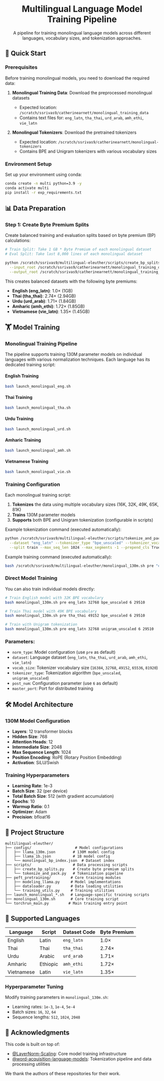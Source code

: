 <div align="center">
  
# Multilingual Language Model Training Pipeline

A pipeline for training monolingual language models across different languages, vocabulary sizes, and tokenization approaches.

</div>

## 🚀 Quick Start

### Prerequisites

Before training monolingual models, you need to download the required data:

1. **Monolingual Training Data**: Download the preprocessed monolingual datasets
   - Expected location: `/scratch/ssrivas9/catherinearnett/monolingual_training_data`
   - Contains text files for: `eng_latn`, `tha_thai`, `urd_arab`, `amh_ethi`, `vie_latn`

2. **Monolingual Tokenizers**: Download the pretrained tokenizers
   - Expected location: `/scratch/ssrivas9/catherinearnett/monolingual-tokenizers`
   - Contains BPE and Unigram tokenizers with various vocabulary sizes

### Environment Setup

Set up your environment using conda:

```bash
conda create -n multi python=3.9 -y
conda activate multi
pip install -r exp_requirements.txt
```

## 📊 Data Preparation

### Step 1: Create Byte Premium Splits

Create balanced training and evaluation splits based on byte premium (BP) calculations:

```bash
# Train Split: Take 1 GB * Byte Premium of each monolingual dataset 
# Eval Split: Take last 8,000 lines of each monolingual dataset

python /scratch/ssrivas9/multilingual-eleuther/scripts/create_bp_splits.py \
  --input_root /scratch/ssrivas9/catherinearnett/monolingual_training_data \
  --output_root /scratch/ssrivas9/catherinearnett/monolingual_training_data_bp
```

This creates balanced datasets with the following byte premiums:
- **English (eng_latn)**: 1.0× (1GB)
- **Thai (tha_thai)**: 2.74× (2.94GB)
- **Urdu (urd_arab)**: 1.71× (1.84GB)  
- **Amharic (amh_ethi)**: 1.72× (1.85GB)
- **Vietnamese (vie_latn)**: 1.35× (1.45GB)

## 🏋️ Model Training

### Monolingual Training Pipeline

The pipeline supports training 130M parameter models on individual languages with various normalization techniques. Each language has its dedicated training script:

#### English Training
```bash
bash launch_monolingual_eng.sh
```

#### Thai Training
```bash
bash launch_monolingual_tha.sh
```

#### Urdu Training
```bash
bash launch_monolingual_urd.sh
```

#### Amharic Training
```bash
bash launch_monolingual_amh.sh
```

#### Vietnamese Training
```bash
bash launch_monolingual_vie.sh
```

### Training Configuration

Each monolingual training script:
1. **Tokenizes** the data using multiple vocabulary sizes (16K, 32K, 49K, 65K, 81K)
2. **Trains** 130M parameter models 
3. **Supports** both BPE and Unigram tokenization (configurable in scripts)

Example tokenization command (executed automatically):
```bash
python /scratch/ssrivas9/multilingual-eleuther/scripts/tokenize_and_pack.py \
  --dataset "eng_latn" --tokenizer_type "bpe_unscaled" --tokenizer_vocabulary "32768" \
  --split train --max_seq_len 1024 --max_segments -1 --prepend_cls True --include_sep True --shuffle True
```

Example training command (executed automatically):
```bash
bash /scratch/ssrivas9/multilingual-eleuther/monolingual_130m.sh pre "eng_latn" "32768" "bpe_unscaled" 6 29510
```

### Direct Model Training

You can also train individual models directly:

```bash
# Train English model with 32K BPE vocabulary
bash monolingual_130m.sh pre eng_latn 32768 bpe_unscaled 6 29510

# Train Thai model with 49K BPE vocabulary  
bash monolingual_130m.sh pre tha_thai 49152 bpe_unscaled 6 29510

# Train with Unigram tokenization
bash monolingual_130m.sh pre eng_latn 32768 unigram_unscaled 6 29510
```

### Parameters:
- `norm_type`: Model configuration (use `pre` as default)
- `dataset`: Language dataset (`eng_latn`, `tha_thai`, `urd_arab`, `amh_ethi`, `vie_latn`)
- `vocab_size`: Tokenizer vocabulary size (`16384`, `32768`, `49152`, `65536`, `81920`)
- `tokenizer_type`: Tokenization algorithm (`bpe_unscaled`, `unigram_unscaled`)
- `post_num`: Configuration parameter (use `6` as default)
- `master_port`: Port for distributed training

## 🛠️ Model Architecture

### 130M Model Configuration
- **Layers**: 12 transformer blocks
- **Hidden Size**: 768
- **Attention Heads**: 12
- **Intermediate Size**: 2048
- **Max Sequence Length**: 1024
- **Position Encoding**: RoPE (Rotary Position Embedding)
- **Activation**: SiLU/Swish

### Training Hyperparameters
- **Learning Rate**: 1e-3
- **Batch Size**: 32 (per device)
- **Total Batch Size**: 512 (with gradient accumulation)
- **Epochs**: 10
- **Warmup Ratio**: 0.1
- **Optimizer**: Adam
- **Precision**: bfloat16

## 📁 Project Structure

```
multilingual-eleuther/
├── configs/                    # Model configurations
│   ├── llama_130m.json        # 130M model config
│   ├── llama_1b.json          # 1B model config
│   └── monolingual_bp_index.json  # Dataset index
├── scripts/                   # Data processing scripts
│   ├── create_bp_splits.py    # Create byte premium splits
│   └── tokenize_and_pack.py   # Tokenization pipeline
├── peft_pretraining/         # Core training modules
│   ├── modeling_llama.py     # Model implementations
│   ├── dataloader.py         # Data loading utilities
│   └── training_utils.py     # Training utilities
├── launch_monolingual_*.sh   # Language-specific training scripts
├── monolingual_130m.sh       # Core training script
└── torchrun_main.py         # Main training entry point
```

## 🎯 Supported Languages

| Language | Script | Dataset Code | Byte Premium |
|----------|--------|--------------|--------------|
| English | Latin | `eng_latn` | 1.0× |
| Thai | Thai | `tha_thai` | 2.74× |
| Urdu | Arabic | `urd_arab` | 1.71× |
| Amharic | Ethiopic | `amh_ethi` | 1.72× |
| Vietnamese | Latin | `vie_latn` | 1.35× |


### Hyperparameter Tuning

Modify training parameters in `monolingual_130m.sh`:
- Learning rates: `1e-3`, `1e-4`, `5e-4`
- Batch sizes: `16`, `32`, `64`
- Sequence lengths: `512`, `1024`, `2048`

## 🙏 Acknowledgments

This code is built on top of:
- [@LayerNorm-Scaling](https://github.com/lmsdss/LayerNorm-Scaling): Core model training infrastructure
- [@word-acquisition-language-models](https://github.com/tylerachang/word-acquisition-language-models/tree/1182df1d388be189214da0184ee04a416dec18cc): Tokenization pipeline and data processing utilities

We thank the authors of these repositories for their work.